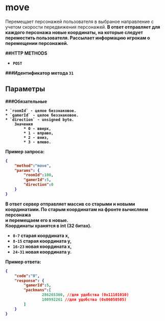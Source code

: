 # move

Перемещает персонажей пользователя в выбраное направление с учетом скорости передвижения персонажей.<b>
В ответ отправляет для каждого персонажа новые координаты, на которые следует переместить пользователя.<b>
Рассылает информацию игрокам о перемещении персонажей.

##HTTP METHODS
* `POST`

###Идентификатор метода
`31`

## Параметры

###Обязательные

    * `roomId` - целое беззнаковое. 
    * `gamerId` - целое беззнаковое. 
    * `direction` - unsigned byte.
        Значения
            * 0 - вверх,
            * 1 - вправо,
            * 2 - вниз,
            * 3 - влево.
    

Пример запроса:
```json
{
    "method":"move",
    "params": {
        "roomId":100,
        "gamerId":5,
        "direction":0        
    }
}
```
В ответ сервер отправляет массив со старыми и новыми координатами. По старым координатам на фронте вычисляем персонажа<br>
и перемещаем его в новые.<br>
Координаты хранятся в int (32 битах).<br>
* `0-7`   старая координата x,
* `8-15`  старая координата y,
* `16-23` новая координата x,
* `24-31` новая координата y.

Пример ответа:
```json
{
    "code":"0",
    "response": {
        "gamerId":5,
        "packmans":[
                286265360, //для удобства (0x11101010)
                100992261 //для удобства (0x06050505)
        ]
    }
}
```